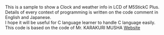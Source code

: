 This is a sample to show a Clock and weather info in LCD of M5StickC Plus.  
Details of every context of programming is written on the code comment in English and Japanese.  
I hope it will be useful for C language learner to handle C language easily.  
This code is based on the code of Mr. KARAKURI MUSHA [Website](https://karakuri-musha.com/inside-technology/arduino-m5stickc-plus-04-clock-on-display/)
